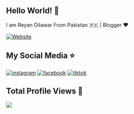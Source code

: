 ## Hello World! 🤩

I am Reyan Dilawar From Pakistan 🇵🇰 | Blogger ❤️

[![Website](https://custom-icon-badges.demolab.com/badge/-Website-ff0000?style=for-the-badge&logo=heart&logoColor=white)](https://reyandilawar.com "My Website")
    
## My Social Media ⭐

[![instagram](https://custom-icon-badges.demolab.com/badge/-instagram-F30183?style=for-the-badge&logo=instagram&logoColor=white)](https://instagram.com/reyan_dilawar)
[![facebook](https://custom-icon-badges.demolab.com/badge/-facebook-0B5ED7?style=for-the-badge&logo=facebook&logoColor=white)](https://facebook.com/reyandilawar)
[![tiktok](https://custom-icon-badges.demolab.com/badge/-tiktok-000000?style=for-the-badge&logo=tiktok&logoColor=white)](https://tiktok.com/@reyan_dilawar)

## Total Profile Views 🚀


![](https://komarev.com/ghpvc/?username=reyan-dilawar&color=brightgreen&style=flat-square)

